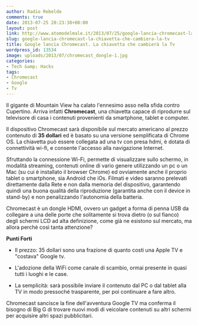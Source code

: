 ```yaml
---
author: Radio Rebelde
comments: true
date: 2013-07-25 20:23:38+00:00
layout: post
link: http://www.atomodelmale.it/2013/07/25/google-lancia-chromecast-la-chiavetta-che-cambiera-la-tv/
slug: google-lancia-chromecast-la-chiavetta-che-cambiera-la-tv
title: Google lancia Chromecast. La chiavetta che cambierà la Tv
wordpress_id: 13534
image: uploads/2013/07/chromecast_dongle-1.jpg
categories:
- Tech &amp; Hacks
tags:
- Chromecast
- Google
- Tv
---
```


Il gigante di Mountain View ha calato l'ennesimo asso nella sfida contro Cupertino. Arriva infatti **Chromecast**, una chiavetta capace di riprodurre sul televisore di casa i contenuti provenienti da smartphone, tablet e computer.

Il dispositivo Chromecast sarà disponibile sul mercato americano al prezzo contenuto di **35 dollari** ed è basato su una versione semplificata di Chrome OS. La chiavetta può essere collegata ad una tv con presa hdmi, è dotata di connettività wi-fi, e consente l'accesso alla navigazione Internet.

Sfruttando la connessione Wi-Fi, permette di visualizzare sullo schermo, in modalità streaming, contenuti online di vario genere utilizzando un pc o un Mac (su cui è installato il browser Chrome) ed ovviamente anche il proprio tablet o smartphone, sia Android che iOs. Filmati e video saranno prelevati direttamente dalla Rete e non dalla memoria del dispositivo, garantendo quindi una buona qualità della riproduzione (garantita anche con il device in stand-by) e non penalizzando l'autonomia della batteria.

Chromecast è un dongle HDMI, ovvero un gadget a forma di penna USB da collegare a una delle porte che solitamente si trova dietro (o sul fianco) degli schermi LCD ad alta definizione, come già ne esistono sul mercato, ma allora perchè così tanta attenzione?

**Punti Forti**

	
  * Il prezzo: 35 dollari sono una frazione di quanto costi una Apple TV e "costava" Google tv.

	
  * L'adozione della WiFi come canale di scambio, ormai presente in quasi tutti i luoghi e le case.

	
  * La semplicità: sarà possibile inviare il contenuto dal PC o dal tablet alla TV in modo pressoché trasparente, per poi continuare a fare altro.

Chromecast sancisce la fine dell'avventura Google TV ma conferma il bisogno di Big G di trovare nuovi modi di veicolare contenuti su altri schermi per acquisire altri spazi pubblicitari.
